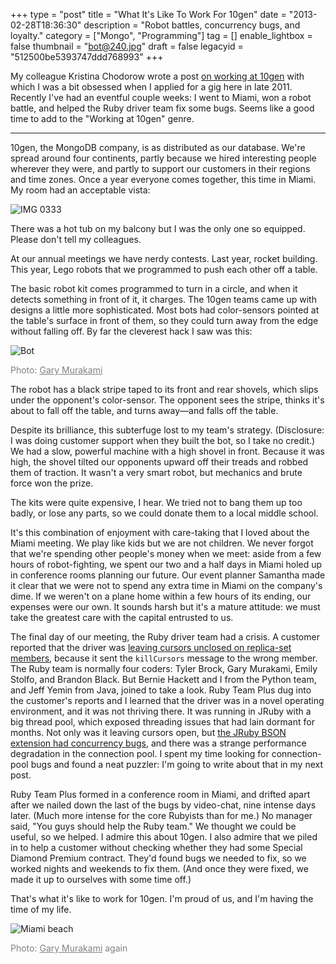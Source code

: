 +++
type = "post"
title = "What It's Like To Work For 10gen"
date = "2013-02-28T18:36:30"
description = "Robot battles, concurrency bugs, and loyalty."
category = ["Mongo", "Programming"]
tag = []
enable_lightbox = false
thumbnail = "bot@240.jpg"
draft = false
legacyid = "512500be5393747ddd768993"
+++

<p>My colleague Kristina Chodorow wrote a post <a href="http://www.kchodorow.com/blog/2011/10/18/on-working-at-10gen/">on working at 10gen</a> with which I was a bit obsessed when I applied for a gig here in late 2011. Recently I've had an eventful couple weeks: I went to Miami, won a robot battle, and helped the Ruby driver team fix some bugs. Seems like a good time to add to the "Working at 10gen" genre.</p>
<hr />
<p>10gen, the MongoDB company, is as distributed as our database. We're spread around four continents, partly because we hired interesting people wherever they were, and partly to support our customers in their regions and time zones. Once a year everyone comes together, this time in Miami. My room had an acceptable vista:</p>
<p><img style="display:block; margin-left:auto; margin-right:auto;" src="IMG_0333.jpg" alt="IMG 0333" title="IMG_0333.jpg" border="0"   /></p>
<p>There was a hot tub on my balcony but I was the only one so equipped. Please don't tell my colleagues.</p>
<p>At our annual meetings we have nerdy contests. Last year, rocket building. This year, Lego robots that we programmed to push each other off a table.</p>
<p>The basic robot kit comes programmed to turn in a circle, and when it detects something in front of it, it charges. The 10gen teams came up with designs a little more sophisticated. Most bots had color-sensors pointed at the table's surface in front of them, so they could turn away from the edge without falling off. By far the cleverest hack I saw was this:</p>
<p><img style="display:block; margin-left:auto; margin-right:auto;" src="bot.jpg" alt="Bot" title="bot.jpg" border="0"   /></p>
<p><span style="color: gray">Photo: <a href="https://twitter.com/GaryMurakami" style="color: gray">Gary Murakami</a></span></p>
<p>The robot has a black stripe taped to its front and rear shovels, which slips under the opponent's color-sensor. The opponent sees the stripe, thinks it's about to fall off the table, and turns away&mdash;and falls off the table.</p>
<p>Despite its brilliance, this subterfuge lost to my team's strategy. (Disclosure: I was doing customer support when they built the bot, so I take no credit.) We had a slow, powerful machine with a high shovel in front. Because it was high, the shovel tilted our opponents upward off their treads and robbed them of traction. It wasn't a very smart robot, but mechanics and brute force won the prize.</p>
<p>The kits were quite expensive, I hear. We tried not to bang them up too badly, or lose any parts, so we could donate them to a local middle school.</p>
<p>It's this combination of enjoyment with care-taking that I loved about the Miami meeting. We play like kids but we are not children. We never forgot that we're spending other people's money when we meet: aside from a few hours of robot-fighting, we spent our two and a half days in Miami holed up in conference rooms planning our future. Our event planner Samantha made it clear that we were not to spend any extra time in Miami on the company's dime. If we weren't on a plane home within a few hours of its ending, our expenses were our own. It sounds harsh but it's a mature attitude: we must take the greatest care with the capital entrusted to us.</p>
<p>The final day of our meeting, the Ruby driver team had a crisis. A customer reported that the driver was <a href="https://jira.mongodb.org/browse/RUBY-545">leaving cursors unclosed on replica-set members</a>, because it sent the <code>killCursors</code> message to the wrong member. The Ruby team is normally four coders: Tyler Brock, Gary Murakami, Emily Stolfo, and Brandon Black. But Bernie Hackett and I from the Python team, and Jeff Yemin from Java, joined to take a look. Ruby Team Plus dug into the customer's reports and I learned that the driver was in a novel operating environment, and it was not thriving there. It was running in JRuby with a big thread pool, which exposed threading issues that had lain dormant for months. Not only was it leaving cursors open, but <a href="https://jira.mongodb.org/browse/RUBY-554">the JRuby BSON extension had concurrency bugs</a>, and there was a strange performance degradation in the connection pool. I spent my time looking for connection-pool bugs and found a neat puzzler: I'm going to write about that in my next post.</p>
<p>Ruby Team Plus formed in a conference room in Miami, and drifted apart after we nailed down the last of the bugs by video-chat, nine intense days later. (Much more intense for the core Rubyists than for me.) No manager said, "You guys should help the Ruby team." We thought we could be useful, so we helped. I admire this about 10gen. I also admire that we piled in to help a customer without checking whether they had some Special Diamond Premium contract. They'd found bugs we needed to fix, so we worked nights and weekends to fix them. (And once they were fixed, we made it up to ourselves with some time off.)</p>
<p>That's what it's like to work for 10gen. I'm proud of us, and I'm having the time of my life.</p>
<p><img style="display:block; margin-left:auto; margin-right:auto;" src="miami-beach.jpg" alt="Miami beach" title="miami-beach.jpg" border="0"   /></p>
<p><span style="color: gray">Photo: <a href="https://twitter.com/GaryMurakami" style="color: gray">Gary Murakami</a> again</span></p>
